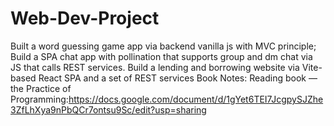 # Web-Dev-Project
Built a word guessing game app via backend vanilla js with MVC principle; 
Build a SPA chat app with pollination that supports group and dm chat via JS that calls REST services.
Build a lending and borrowing website via Vite-based React SPA and a set of REST services
Book Notes: Reading book — the Practice of Programming:https://docs.google.com/document/d/1gYet6TEI7JcgpySJZhe3ZfLhXya9nPbQCr7ontsu9Sc/edit?usp=sharing  

  
